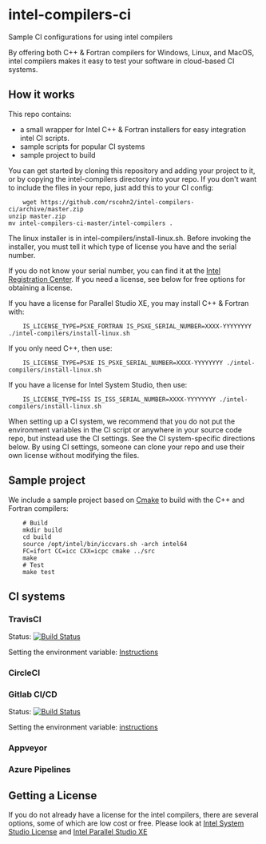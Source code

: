 # intel-compilers-ci
Sample CI configurations for using intel compilers

By offering both C++ & Fortran compilers for Windows, Linux, and
MacOS, intel compilers makes it easy to test your software in
cloud-based CI systems.

## How it works

This repo contains:

* a small wrapper for Intel C++ & Fortran installers for easy integration intel CI scripts.
* sample scripts for popular CI systems
* sample project to build

You can get started by cloning this repository and adding your project
to it, or by copying the intel-compilers directory into your repo. If
you don't want to include the files in your repo, just add this to
your CI config:

        wget https://github.com/rscohn2/intel-compilers-ci/archive/master.zip
	unzip master.zip
	mv intel-compilers-ci-master/intel-compilers .

The linux installer is in intel-compilers/install-linux.sh. Before
invoking the installer, you must tell it which type of license you
have and the serial number.

If you do not know your serial number, you can find it at the [Intel
Registration Center](https://registrationcenter.intel.com/en/products). If you need
a license, see below for free options for obtaining a license.

If you have a license for Parallel Studio XE, you may install C++ & Fortran with:

        IS_LICENSE_TYPE=PSXE_FORTRAN IS_PSXE_SERIAL_NUMBER=XXXX-YYYYYYYY ./intel-compilers/install-linux.sh

If you only need C++, then use:

        IS_LICENSE_TYPE=PSXE IS_PSXE_SERIAL_NUMBER=XXXX-YYYYYYYY ./intel-compilers/install-linux.sh

If you have a license for Intel System Studio, then use:

        IS_LICENSE_TYPE=ISS IS_ISS_SERIAL_NUMBER=XXXX-YYYYYYYY ./intel-compilers/install-linux.sh

When setting up a CI system, we recommend that you do not put the
environment variables in the CI script or anywhere in your source code
repo, but instead use the CI settings. See the CI system-specific
directions below. By using CI settings, someone can clone your repo
and use their own license without modifying the files.

## Sample project

We include a sample project based on [Cmake](https://cmake.org/) to
build with the C++ and Fortran compilers:

        # Build
        mkdir build
        cd build
        source /opt/intel/bin/iccvars.sh -arch intel64
        FC=ifort CC=icc CXX=icpc cmake ../src
        make
        # Test
        make test

## CI systems

### TravisCI

Status: [![Build Status](https://travis-ci.org/rscohn2/intel-compilers-ci.svg?branch=master)](https://travis-ci.org/rscohn2/intel-compilers-ci)

Setting the environment variable:
[Instructions](https://docs.travis-ci.com/user/environment-variables/#defining-variables-in-repository-settings)

### CircleCI

### Gitlab CI/CD

Status: [![Build Status](https://gitlab.com/rscohn2/intel-compilers-ci/badges/master/build.svg)](https://gitlab.com/rscohn2/intel-compilers-ci/-/jobs)

Setting the environment variable: [instructions](https://docs.gitlab.com/ee/ci/variables/#protected-variables)

### Appveyor

### Azure Pipelines

## Getting a License

If you do not already have a license for the intel compilers, there
are several options, some of which are low cost or free. Please look at [Intel
System Studio License](https://software.intel.com/en-us/system-studio/choose-download) and [Intel Parallel Studio XE](https://software.intel.com/en-us/parallel-studio-xe/choose-download)
